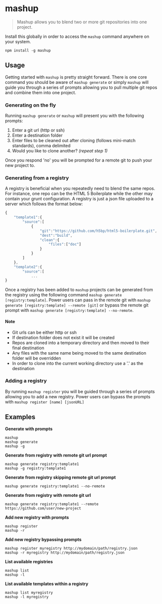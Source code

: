 # mashup
> Mashup allows you to blend two or more git repositories into one project.

Install this globally in order to access the `mashup` command anywhere on your system.

```shell
npm install -g mashup
```

## Usage

Getting started with `mashup` is pretty straight forward. There is one core command you should be aware of `mashup generate` or simply `mashup` will guide you through a series of prompts allowing you to pull multiple git repos and combine them into one project.

### Generating on the fly

Running `mashup generate` or `mashup` will present you with the following prompts:

1. Enter a git url (http or ssh)
1. Enter a destination folder
1. Enter files to be cleaned out after cloning (follows mini-match standards), comma delimited
1. Would you like to clone another? *(repeat step 1)*

Once you respond 'no' you will be prompted for a remote git to push your new project to.

### Generating from a registry

A registry is beneficial when you repeatedly need to blend the same repos. For instance, one repo can be the HTML 5 Boilerplate while the other may contain your grunt configuration. A registry is just a json file uploaded to a server which follows the format below:

```js
{
    "template1":{
        "source":[
            {
                "git":"https://github.com/h5bp/html5-boilerplate.git",
                "dest":"build",
                "clean":{
                    "files":["doc"]
                }
            }
        ]
    },
    "template2":{
        "source":[
            ...
}
```

Once a registry has been added to `mashup` projects can be generated from the registry using the following command `mashup generate [registry:template]`. Power users can pass in the remote git with `mashup generate [registry:template] --remote [git]` or bypass the remote git prompt with `mashup generate [registry:template] --no-remote`.

#### Note
* Git urls can be either http or ssh
* If destination folder does not exist it will be created
* Repos are cloned into a temporary directory and then moved to their final destination
* Any files with the same name being moved to the same destination folder will be overridden
* In order to clone into the current working directory use a '.' as the destination

### Adding a registry

By running `mashup register` you will be guided through a series of prompts allowing you to add a new registry. Power users can bypass the prompts with `mashup register [name] [jsonURL]`

## Examples

**Generate with prompts**
```
mashup
mashup generate
mashup -g
```

**Generate from registry with remote git url prompt**
```
mashup generate registry:template1
mashup -g registry:template1
```

**Generate from registry skipping remote git url prompt**
```
mashup generate registry:template1 --no-remote
```

**Generate from registry with remote git url**
```
mashup generate registry:template1 --remote https://github.com/user/new-project
```

**Add new registry with prompts**
```
mashup register
mashup -r
```

**Add new registry bypassing prompts**
```
mashup register myregistry http://mydomain/path/registry.json
mashup -r myregistry http://mydomain/path/registry.json
```

**List available registries**
```
mashup list
mashup -l
```

**List available templates within a registry**
```
mashup list myregistry
mashup -l myregistry
```
